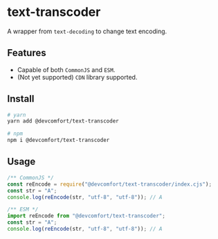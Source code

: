 # text-transcoder

A wrapper from `text-decoding` to change text encoding.

## Features

- Capable of both `CommonJS` and `ESM`.
- (Not yet supported) `CDN` library supported.

## Install

```bash
# yarn
yarn add @devcomfort/text-transcoder
```

```bash
# npm
npm i @devcomfort/text-transcoder
```

## Usage

```javascript
/** CommonJS */
const reEncode = require("@devcomfort/text-transcoder/index.cjs");
const str = "A";
console.log(reEncode(str, "utf-8", "utf-8")); // A
```

```javascript
/** ESM */
import reEncode from "@devcomfort/text-transcoder";
const str = "A";
console.log(reEncode(str, "utf-8", "utf-8")); // A
```
